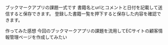 ブックマークアプリの課題一式です
書籍名とurlとコメントと日付を記載して送信すると保存できます。
登録した書籍一覧を押下すると保存した内容を確認できます。

作ってみた感想
今回のブックマークアプリの課題を流用してECサイトの顧客情報管理ページを作成してみたい
